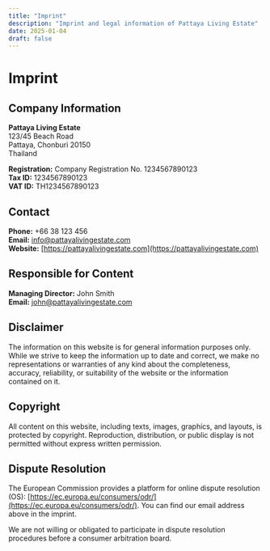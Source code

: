 ```yaml
---
title: "Imprint"
description: "Imprint and legal information of Pattaya Living Estate"
date: 2025-01-04
draft: false
---
```


# Imprint

## Company Information

**Pattaya Living Estate**  
123/45 Beach Road  
Pattaya, Chonburi 20150  
Thailand

**Registration:** Company Registration No. 1234567890123  
**Tax ID:** 1234567890123  
**VAT ID:** TH1234567890123

## Contact

**Phone:** +66 38 123 456  
**Email:** [info@pattayalivingestate.com](mailto:info@pattayalivingestate.com)  
**Website:** [https://pattayalivingestate.com](https://pattayalivingestate.com)

## Responsible for Content

**Managing Director:** John Smith  
**Email:** [john@pattayalivingestate.com](mailto:john@pattayalivingestate.com)

## Disclaimer

The information on this website is for general information purposes only. While we strive to keep the information up to date and correct, we make no representations or warranties of any kind about the completeness, accuracy, reliability, or suitability of the website or the information contained on it.

## Copyright

All content on this website, including texts, images, graphics, and layouts, is protected by copyright. Reproduction, distribution, or public display is not permitted without express written permission.

## Dispute Resolution

The European Commission provides a platform for online dispute resolution (OS): [https://ec.europa.eu/consumers/odr/](https://ec.europa.eu/consumers/odr/). You can find our email address above in the imprint.

We are not willing or obligated to participate in dispute resolution procedures before a consumer arbitration board.